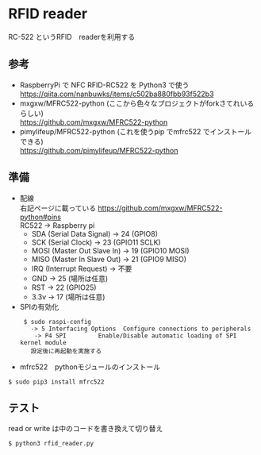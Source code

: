 # RFID reader
RC-522 というRFID　readerを利用する
## 参考
* RaspberryPi で NFC RFID-RC522 を Python3 で使う  
https://qiita.com/nanbuwks/items/c502ba880fbb93f522b3  
*  mxgxw/MFRC522-python  (ここから色々なプロジェクトがforkさてれいるらしい)  
https://github.com/mxgxw/MFRC522-python
*  pimylifeup/MFRC522-python (これを使うpip でmfrc522 でインストールできる)  
https://github.com/pimylifeup/MFRC522-python  
## 準備
* 配線  
右記ページに載っている https://github.com/mxgxw/MFRC522-python#pins  
RC522 -> Raspberry pi
  - SDA (Serial Data Signal) -> 24 (GPIO8)
  - SCK (Serial Clock) -> 23 (GPIO11 SCLK)
  - MOSI (Master Out Slave In) -> 19 (GPIO10 MOSI) 
  - MISO (Master In Slave Out) -> 21 (GPIO9 MISO) 
  - IRQ (Interrupt Request) -> 不要
  - GND -> 25 (場所は任意)
  - RST -> 22 (GPIO25)
  - 3.3v -> 17 (場所は任意)
* SPIの有効化
  ```console
   $ sudo raspi-config 
     -> 5 Interfacing Options  Configure connections to peripherals 
      -> P4 SPI         Enable/Disable automatic loading of SPI kernel module
     設定後に再起動を実施する
  ```
* mfrc522　pythonモジュールのインストール
```console
$ sudo pip3 install mfrc522
```
## テスト
read or write は中のコードを書き換えて切り替え
```console
$ python3 rfid_reader.py
```
